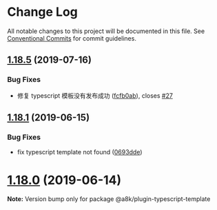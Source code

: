 # Change Log

All notable changes to this project will be documented in this file.
See [Conventional Commits](https://conventionalcommits.org) for commit guidelines.

## [1.18.5](https://github.com/hxfdarling/a8k/compare/v1.18.4...v1.18.5) (2019-07-16)

### Bug Fixes

- 修复 typescript 模板没有发布成功 ([fcfb0ab](https://github.com/hxfdarling/a8k/commit/fcfb0ab)), closes [#27](https://github.com/hxfdarling/a8k/issues/27)

## [1.18.1](https://github.com/hxfdarling/a8k/compare/v1.18.0...v1.18.1) (2019-06-15)

### Bug Fixes

- fix typescript template not found ([0693dde](https://github.com/hxfdarling/a8k/commit/0693dde))

# [1.18.0](https://github.com/hxfdarling/a8k/compare/v1.17.4...v1.18.0) (2019-06-14)

**Note:** Version bump only for package @a8k/plugin-typescript-template
